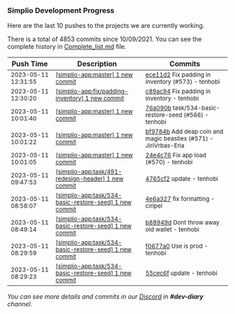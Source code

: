 
### Simplio Development Progress

Here are the last 10 pushes to the projects we are currently working.

There is a total of 4853 commits since 10/09/2021. You can see the complete history in
 [Complete_list.md](Complete_list.md) file.

| Push Time | Description | Commits |
| --- | --- | --- |
| <sub>2023-05-11 12:31:55</sub> | <sub>[[simplio-app:master] 1 new commit](https://github.com/SimplioOfficial/simplio-app/commit/ece11d2d460007f8b37981983604a9b198a2250a)</sub> | <sub>[ece11d2](https://github.com/SimplioOfficial/simplio-app/commit/ece11d2d460007f8b37981983604a9b198a2250a) Fix padding in inventory (#573) - tenhobi</sub> |
| <sub>2023-05-11 12:30:20</sub> | <sub>[[simplio-app:fix/padding\-inventory] 1 new commit](https://github.com/SimplioOfficial/simplio-app/commit/c89ac94e8759e688cdb000af41441747c48ef6c3)</sub> | <sub>[c89ac94](https://github.com/SimplioOfficial/simplio-app/commit/c89ac94e8759e688cdb000af41441747c48ef6c3) Fix padding in inventory - tenhobi</sub> |
| <sub>2023-05-11 10:01:40</sub> | <sub>[[simplio-app:master] 1 new commit](https://github.com/SimplioOfficial/simplio-app/commit/76a090b487b62b48f37f6c4ac2dc9a875018b397)</sub> | <sub>[76a090b](https://github.com/SimplioOfficial/simplio-app/commit/76a090b487b62b48f37f6c4ac2dc9a875018b397) task/534-basic-restore-seed (#566) - tenhobi</sub> |
| <sub>2023-05-11 10:01:22</sub> | <sub>[[simplio-app:master] 1 new commit](https://github.com/SimplioOfficial/simplio-app/commit/bf9784be7c2891272c4beb89df0dcc0a7eac8e98)</sub> | <sub>[bf9784b](https://github.com/SimplioOfficial/simplio-app/commit/bf9784be7c2891272c4beb89df0dcc0a7eac8e98) Add deap coin and magic beasties (#571) - JiriVrbas\-Eria</sub> |
| <sub>2023-05-11 10:01:05</sub> | <sub>[[simplio-app:master] 1 new commit](https://github.com/SimplioOfficial/simplio-app/commit/24e4c76feaa6727fe9309f71cb1590463647a0c3)</sub> | <sub>[24e4c76](https://github.com/SimplioOfficial/simplio-app/commit/24e4c76feaa6727fe9309f71cb1590463647a0c3) Fix app load (#570) - tenhobi</sub> |
| <sub>2023-05-11 09:47:53</sub> | <sub>[[simplio-app:task/491\-redesign\-header] 1 new commit](https://github.com/SimplioOfficial/simplio-app/commit/4765cf23f09d338bb5e409536f8f53b393ce0d5e)</sub> | <sub>[4765cf2](https://github.com/SimplioOfficial/simplio-app/commit/4765cf23f09d338bb5e409536f8f53b393ce0d5e) update - tenhobi</sub> |
| <sub>2023-05-11 08:58:07</sub> | <sub>[[simplio-app:task/534\-basic\-restore\-seed] 1 new commit](https://github.com/SimplioOfficial/simplio-app/commit/4e6a327ac3499a7b14715c71f463d09e08b3a3b2)</sub> | <sub>[4e6a327](https://github.com/SimplioOfficial/simplio-app/commit/4e6a327ac3499a7b14715c71f463d09e08b3a3b2) fix formatting - ciripel</sub> |
| <sub>2023-05-11 08:49:14</sub> | <sub>[[simplio-app:task/534\-basic\-restore\-seed] 1 new commit](https://github.com/SimplioOfficial/simplio-app/commit/b88949dd562cd67acde312c6fae7da3070b9e897)</sub> | <sub>[b88949d](https://github.com/SimplioOfficial/simplio-app/commit/b88949dd562cd67acde312c6fae7da3070b9e897) Dont throw away old wallet - tenhobi</sub> |
| <sub>2023-05-11 08:29:59</sub> | <sub>[[simplio-app:task/534\-basic\-restore\-seed] 1 new commit](https://github.com/SimplioOfficial/simplio-app/commit/f0677a06d9fa52cadccc7eae410a793386ac864b)</sub> | <sub>[f0677a0](https://github.com/SimplioOfficial/simplio-app/commit/f0677a06d9fa52cadccc7eae410a793386ac864b) Use is prod - tenhobi</sub> |
| <sub>2023-05-11 08:29:23</sub> | <sub>[[simplio-app:task/534\-basic\-restore\-seed] 1 new commit](https://github.com/SimplioOfficial/simplio-app/commit/55cec6f0f10284e06e7d60662bd7b706f0c4ac3c)</sub> | <sub>[55cec6f](https://github.com/SimplioOfficial/simplio-app/commit/55cec6f0f10284e06e7d60662bd7b706f0c4ac3c) update - tenhobi</sub> |

_You can see more details and commits in our [Discord](https://discord.gg/aKhjuwZmdP) in **#dev-diary** channel._
